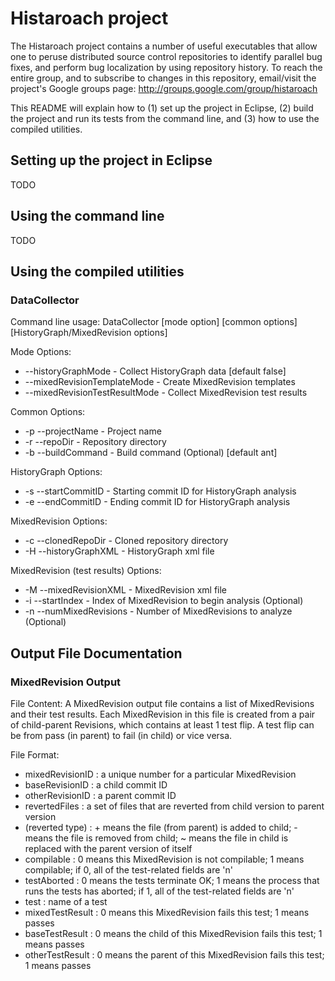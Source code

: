 Histaroach project
==================

The Histaroach project contains a number of useful executables that
allow one to peruse distributed source control repositories to
identify parallel bug fixes, and perform bug localization by using
repository history. To reach the entire group, and to subscribe to
changes in this repository, email/visit the project's Google groups
page: http://groups.google.com/group/histaroach

This README will explain how to (1) set up the project in Eclipse, (2)
build the project and run its tests from the command line, and (3) how
to use the compiled utilities.


Setting up the project in Eclipse
----------------------------------

TODO


Using the command line
-----------------------

TODO


Using the compiled utilities
-----------------------------

### DataCollector

Command line usage: DataCollector [mode option] [common options] [HistoryGraph/MixedRevision options]

Mode Options:
 * --historyGraphMode                      - Collect HistoryGraph data [default false]
 * --mixedRevisionTemplateMode             - Create MixedRevision templates
 * --mixedRevisionTestResultMode           - Collect MixedRevision test results
 
Common Options:
 * -p --projectName                        - Project name
 * -r --repoDir                            - Repository directory
 * -b --buildCommand                       - Build command (Optional) [default ant]
 
HistoryGraph Options:
 * -s --startCommitID                      - Starting commit ID for HistoryGraph analysis
 * -e --endCommitID                        - Ending commit ID for HistoryGraph analysis

MixedRevision Options:
 * -c --clonedRepoDir                      - Cloned repository directory
 * -H --historyGraphXML                    - HistoryGraph xml file
 
MixedRevision (test results) Options:
 * -M --mixedRevisionXML                   - MixedRevision xml file
 * -i --startIndex                         - Index of MixedRevision to begin analysis (Optional)
 * -n --numMixedRevisions                  - Number of MixedRevisions to analyze (Optional)


Output File Documentation
--------------------------

### MixedRevision Output

File Content:
A MixedRevision output file contains a list of MixedRevisions and their test results. Each MixedRevision 
in this file is created from a pair of child-parent Revisions, which contains at least 1 test flip. 
A test flip can be from pass (in parent) to fail (in child) or vice versa.

File Format:
 * mixedRevisionID : a unique number for a particular MixedRevision
 * baseRevisionID  : a child commit ID
 * otherRevisionID : a parent commit ID
 * revertedFiles   : a set of files that are reverted from child version to parent version
 * (reverted type) : + means the file (from parent) is added to child;
                     - means the file is removed from child;
                     ~ means the file in child is replaced with the parent version of itself
 * compilable      : 0 means this MixedRevision is not compilable; 1 means compilable;
                     if 0, all of the test-related fields are 'n'
 * testAborted     : 0 means the tests terminate OK; 1 means the process that runs the tests has aborted;
                     if 1, all of the test-related fields are 'n'
 * test            : name of a test
 * mixedTestResult : 0 means this MixedRevision fails this test; 1 means passes
 * baseTestResult  : 0 means the child of this MixedRevision fails this test; 1 means passes
 * otherTestResult : 0 means the parent of this MixedRevision fails this test; 1 means passes